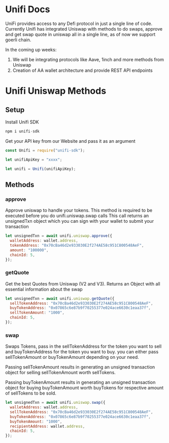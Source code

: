 # Unifi Docs

UniFi provides access to any Defi protocol in just a single line of code. Currently Unifi has integrated Uniswap with methods to do swaps, approve and get swap quote in uniswap all in a single line, as of now we support goerli chain.

In the coming up weeks:
1) We will be integrating protocols like Aave, 1inch and more methods from Uniswap
2) Creation of AA wallet architecture and provide REST API endpoints

# Unifi Uniswap Methods

## Setup

Install Unifi SDK
```js
npm i unifi-sdk
```
Get your API key from our Website and pass it as an argument
```js
const Unifi = require("unifi-sdk");

let unifiApiKey = "xxxx";

let unifi = Unifi(unifiApiKey);
```

## Methods

### approve
Approve uniswap to handle your tokens. This method is required to be executed before you do unifi.uniswap.swap calls
This call returns an unsignedTxn object which you can sign with your wallet to submit your transaction

```js
let unsignedTxn = await unifi.uniswap.approve({
  walletAddress: wallet.address,
  tokenAddress: "0x70cBa46d2e933030E2f274AE58c951C800548AeF",
  amount: "100000",
  chainId: 5,
});
```

### getQuote
Get the best Quotes from Uniswap (V2 and V3). Returns an Object with all essential information about the swap 
```js
let unsignedTxn = await unifi.uniswap.getQuote({
  sellTokenAddress: "0x70cBa46d2e933030E2f274AE58c951C800548AeF",
  buyTokenAddress: "0x07865c6e87b9f70255377e024ace6630c1eaa37f",
  sellTokenAmount: "1000",
  chainId: 5,
});
```

### swap
Swaps Tokens, pass in the sellTokenAddress for the token you want to sell and buyTokenAddress for the token you want to buy.
you can either pass sellTokenAmount or buyTokenAmount depending on your need.

Passing sellTokenAmount results in generating an unsigned transaction object for selling sellTokenAmount worth sellTokens.

Passing buyTokenAmount results in generating an unsigned transaction object for buying buyTokenAmount worth buyTokens for respective amount of sellTokens to be sold.
```js
let unsignedTxn = await unifi.uniswap.swap({
  walletAddress: wallet.address,
  sellTokenAddress: "0x70cBa46d2e933030E2f274AE58c951C800548AeF",
  buyTokenAddress: "0x07865c6e87b9f70255377e024ace6630c1eaa37f",
  buyTokenAmount: "1000",
  recipientAddress: wallet.address,
  chainId: 5,
});
```
